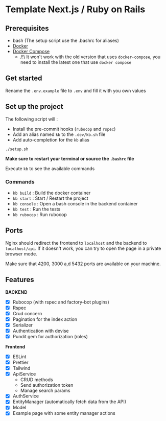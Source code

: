 # Template Next.js / Ruby on Rails

## Prerequisites

- bash (The setup script use the .bashrc for aliases)
- [Docker](https://docs.docker.com/engine/install/)
- [Docker Compose](https://docs.docker.com/compose/install/linux/)
  - /!\ It won't work with the old version that uses `docker-compose`, you need to install the latest one that use `docker compose`

## Get started

Rename the `.env.example` file to `.env` and fill it with you own values

## Set up the project

The following script will :

- Install the pre-commit hooks (`rubocop` and `rspec`)
- Add an alias named `kb` to the `.dev/kb.sh` file
- Add auto-completion for the `kb` alias

```bashg
./setup.sh
```

**Make sure to restart your terminal or source the `.bashrc` file**

Execute `kb` to see the available commands

### Commands

- `kb build` : Build the docker container
- `kb start` : Start / Restart the project
- `kb console` : Open a bash console in the backend container
- `kb test` : Run the tests
- `kb rubocop` : Run rubocop

## Ports

Nginx should redirect the frontend to `localhost` and the backend to `localhost/api`.
If it doesn't work, you can try to open the page in a private browser mode.

Make sure that 4200, 3000 a,d 5432 ports are available on your machine.

## Features

**BACKEND**

- [x] Rubocop (with rspec and factory-bot plugins)
- [x] Rspec
- [x] Crud concern
- [x] Pagination for the index action
- [x] Serializer
- [x] Authentication with devise
- [x] Pundit gem for authorization (roles)

**Frontend**

- [x] ESLint
- [x] Prettier
- [x] Tailwind
- [x] ApiService
    - CRUD methods
    - Send authorization token
    - Manage search params
- [x] AuthService
- [x] EntityManager (automatically fetch data from the API)
- [x] Model
- [x] Example page with some entity manager actions
